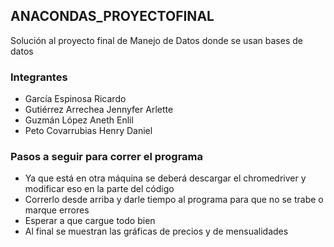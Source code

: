 ## ANACONDAS_PROYECTOFINAL

Solución al proyecto final de Manejo de Datos donde se usan bases de datos

### Integrantes

- García Espinosa Ricardo
- Gutiérrez Arrechea Jennyfer Arlette
- Guzmán López Aneth Enlil
- Peto Covarrubias Henry Daniel

### Pasos a seguir para correr el programa

- Ya que está en otra máquina se deberá descargar el chromedriver y modificar eso en la parte del código
- Correrlo desde arriba y darle tiempo al programa para que no se trabe o marque errores
- Esperar a que cargue todo bien
- Al final se muestran las gráficas de precios y de mensualidades
